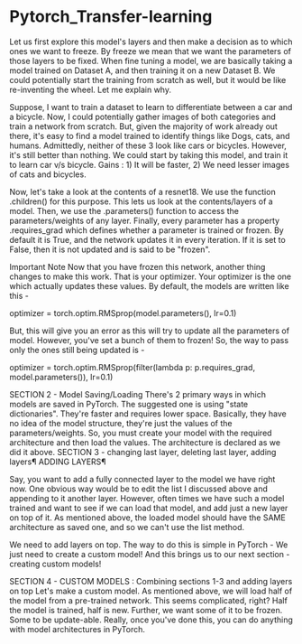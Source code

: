 # Pytorch_Transfer-learning
Let us first explore this model's layers and then make a decision as to which ones we want to freeze. By freeze we mean that we want the parameters of those layers to be fixed. When fine tuning a model, we are basically taking a model trained on Dataset A, and then training it on a new Dataset B. We could potentially start the training from scratch as well, but it would be like re-inventing the wheel. Let me explain why.

Suppose, I want to train a dataset to learn to differentiate between a car and a bicycle. Now, I could potentially gather images of both categories and train a network from scratch. But, given the majority of work already out there, it's easy to find a model trained to identify things like Dogs, cats, and humans. Admittedly, neither of these 3 look like cars or bicycles. However, it's still better than nothing. We could start by taking this model, and train it to learn car v/s bicycle. Gains : 1) It will be faster, 2) We need lesser images of cats and bicycles.


Now, let's take a look at the contents of a resnet18. We use the function .children() for this purpose. This lets us look at the contents/layers of a model. Then, we use the .parameters() function to access the parameters/weights of any layer. Finally, every parameter has a property .requires_grad which defines whether a parameter is trained or frozen. By default it is True, and the network updates it in every iteration. If it is set to False, then it is not updated and is said to be "frozen".


Important Note
Now that you have frozen this network, another thing changes to make this work. That is your optimizer. Your optimizer is the one which actually updates these values. By default, the models are written like this -

optimizer = torch.optim.RMSprop(model.parameters(), lr=0.1)

But, this will give you an error as this will try to update all the parameters of model. However, you've set a bunch of them to frozen! So, the way to pass only the ones still being updated is -

optimizer = torch.optim.RMSprop(filter(lambda p: p.requires_grad, model.parameters()), lr=0.1)

SECTION 2 - Model Saving/Loading
There's 2 primary ways in which models are saved in PyTorch. The suggested one is using "state dictionaries". They're faster and requires lower space. Basically, they have no idea of the model structure, they're just the values of the parameters/weights. So, you must create your model with the required architecture and then load the values. The architecture is declared as we did it above.
SECTION 3 - changing last layer, deleting last layer, adding layers¶
ADDING LAYERS¶

Say, you want to add a fully connected layer to the model we have right now. One obvious way would be to edit the list I discussed above and appending to it another layer. However, often times we have such a model trained and want to see if we can load that model, and add just a new layer on top of it. As mentioned above, the loaded model should have the SAME architecture as saved one, and so we can't use the list method.

We need to add layers on top. The way to do this is simple in PyTorch - We just need to create a custom model! And this brings us to our next section - creating custom models!

SECTION 4 - CUSTOM MODELS : Combining sections 1-3 and adding layers on top
Let's make a custom model. As mentioned above, we will load half of the model from a pre-trained network. This seems complicated, right? Half the model is trained, half is new. Further, we want some of it to be frozen. Some to be update-able. Really, once you've done this, you can do anything with model architectures in PyTorch.
